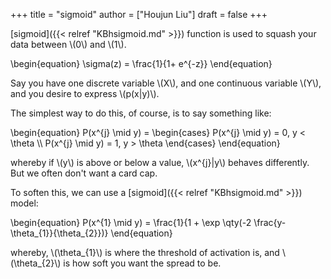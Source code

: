 +++
title = "sigmoid"
author = ["Houjun Liu"]
draft = false
+++

[sigmoid]({{< relref "KBhsigmoid.md" >}}) function is used to squash your data between \\(0\\) and \\(1\\).

\begin{equation}
\sigma(z) = \frac{1}{1+ e^{-z}}
\end{equation}

Say you have one discrete variable \\(X\\), and one continuous variable \\(Y\\), and you desire to express \\(p(x|y)\\).

The simplest way to do this, of course, is to say something like:

\begin{equation}
P(x^{j} \mid y) = \begin{cases}
P(x^{j} \mid y) = 0, y < \theta \\\\
P(x^{j} \mid y) = 1, y > \theta
\end{cases}
\end{equation}

whereby if \\(y\\) is above or below a value, \\(x^{j}|y\\) behaves differently. But we often don't want a card cap.

To soften this, we can use a [sigmoid]({{< relref "KBhsigmoid.md" >}}) model:

\begin{equation}
P(x^{1} \mid y) = \frac{1}{1 + \exp \qty(-2 \frac{y-\theta\_{1}}{\theta\_{2}})}
\end{equation}

whereby, \\(\theta\_{1}\\) is where the threshold of activation is, and \\(\theta\_{2}\\) is how soft you want the spread to be.
